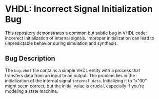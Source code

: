 # VHDL: Incorrect Signal Initialization Bug

This repository demonstrates a common but subtle bug in VHDL code: incorrect initialization of internal signals.  Improper initialization can lead to unpredictable behavior during simulation and synthesis.

## Bug Description

The `bug.vhdl` file contains a simple VHDL entity with a process that transfers data from an input to an output. The problem lies in the initialization of the internal signal `internal_data`.  Initializing it to "x"00" might seem correct, but the initial value is crucial, especially if you're modeling a state machine.